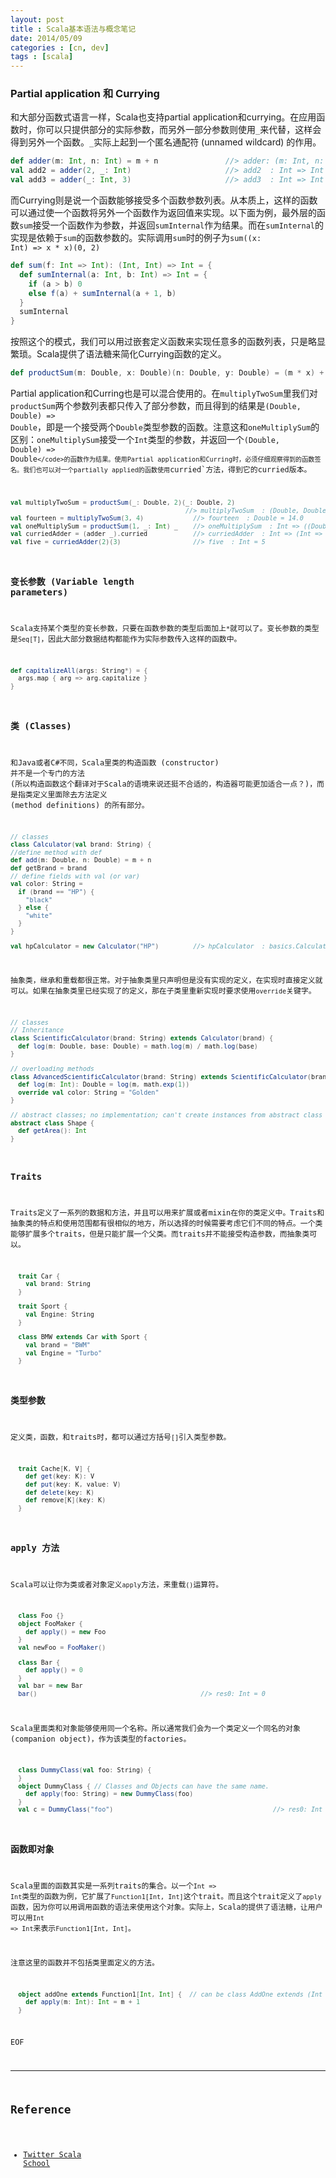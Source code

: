 ```yaml
---
layout: post
title : Scala基本语法与概念笔记
date: 2014/05/09
categories : [cn, dev]
tags : [scala]
---
```


### Partial application 和 Currying

和大部分函数式语言一样，Scala也支持partial application和currying。在应用函数时，你可以只提供部分的实际参数，而另外一部分参数则使用`_`来代替，这样会得到另外一个函数。`_`实际上起到一个匿名通配符 (unnamed wildcard) 的作用。


```scala
def adder(m: Int, n: Int) = m + n               //> adder: (m: Int, n: Int)Int
val add2 = adder(2, _: Int)                     //> add2  : Int => Int = <function1>
val add3 = adder(_: Int, 3)                     //> add3  : Int => Int = <function1>
```


而Currying则是说一个函数能够接受多个函数参数列表。从本质上，这样的函数可以通过使一个函数将另外一个函数作为返回值来实现。以下面为例，最外层的函数`sum`接受一个函数作为参数，并返回`sumInternal`作为结果。而在`sumInternal`的实现是依赖于`sum`的函数参数的。实际调用`sum`时的例子为<code>sum((x: Int) =&gt; x * x)(0, 2)</code>


```scala
def sum(f: Int => Int): (Int, Int) => Int = {
  def sumInternal(a: Int, b: Int) => Int = {
	if (a > b) 0
	else f(a) + sumInternal(a + 1, b)
  }
  sumInternal
}
```


按照这个的模式，我们可以用过嵌套定义函数来实现任意多的函数列表，只是略显繁琐。Scala提供了语法糖来简化Currying函数的定义。


```scala
def productSum(m: Double, x: Double)(n: Double, y: Double) = (m * x) + (n * y)
```


Partial application和Curring也是可以混合使用的。在`multiplyTwoSum`里我们对`productSum`两个参数列表都只传入了部分参数，而且得到的结果是<code>(Double, Double) =&gt; Double</code>，即是一个接受两个`Double`类型参数的函数。注意这和`oneMultiplySum`的区别：`oneMultiplySum`接受一个`Int`类型的参数，并返回一个<code>(Double, Double) =&gt; Double`</code>的函数作为结果。使用Partial application和Curring时，必须仔细观察得到的函数签名。我们也可以对一个partially applied的函数使用`curried`方法，得到它的curried版本。


```scala
val multiplyTwoSum = productSum(_: Double, 2)(_: Double, 2)
                                              //> multiplyTwoSum  : (Double, Double) => Double = <function2>
val fourteen = multiplyTwoSum(3, 4)             //> fourteen  : Double = 14.0
val oneMultiplySum = productSum(1, _: Int) _    //> oneMultiplySum  : Int => ((Double, Double) => Double) = <function1>
val curriedAdder = (adder _).curried            //> curriedAdder  : Int => (Int => Int) = <function1>
val five = curriedAdder(2)(3)                   //> five  : Int = 5
```


### 变长参数 (Variable length parameters)

Scala支持某个类型的变长参数，只要在函数参数的类型后面加上`*`就可以了。变长参数的类型是`Seq[T]`，因此大部分数据结构都能作为实际参数传入这样的函数中。

```scala
def capitalizeAll(args: String*) = {
  args.map { arg => arg.capitalize }
}
```

### 类 (Classes)

和Java或者C#不同，Scala里类的构造函数 (constructor) 并不是一个专门的方法 (所以构造函数这个翻译对于Scala的语境来说还挺不合适的，构造器可能更加适合一点？)，而是指类定义里面除去方法定义 (method definitions) 的所有部分。

```scala
// classes
class Calculator(val brand: String) {
//define method with def
def add(m: Double, n: Double) = m + n
def getBrand = brand
// define fields with val (or var)
val color: String =
  if (brand == "HP") {
    "black"
  } else {
    "white"
  }
}

val hpCalculator = new Calculator("HP")         //> hpCalculator  : basics.Calculator = basics$$anonfun$main$1$Calculator$1@664
```


抽象类，继承和重载都很正常。对于抽象类里只声明但是没有实现的定义，在实现时直接定义就可以。如果在抽象类里已经实现了的定义，那在子类里重新实现时要求使用`override`关键字。

```scala
// classes
// Inheritance
class ScientificCalculator(brand: String) extends Calculator(brand) {
  def log(m: Double, base: Double) = math.log(m) / math.log(base)
}

// overloading methods
class AdvancedScientificCalculator(brand: String) extends ScientificCalculator(brand) {
  def log(m: Int): Double = log(m, math.exp(1))
  override val color: String = "Golden"
}

// abstract classes; no implementation; can't create instances from abstract class
abstract class Shape {
  def getArea(): Int
}
```


### Traits

Traits定义了一系列的数据和方法，并且可以用来扩展或者mixin在你的类定义中。Traits和抽象类的特点和使用范围都有很相似的地方，所以选择的时候需要考虑它们不同的特点。一个类能够扩展多个traits，但是只能扩展一个父类。而traits并不能接受构造参数，而抽象类可以。

```scala
  trait Car {
    val brand: String
  }

  trait Sport {
    val Engine: String
  }

  class BMW extends Car with Sport {
    val brand = "BWM"
    val Engine = "Turbo"
  }
```


### 类型参数
定义类，函数，和traits时，都可以通过方括号`[]`引入类型参数。

```scala
  trait Cache[K, V] {
    def get(key: K): V
    def put(key: K, value: V)
    def delete(key: K)
    def remove[K](key: K)
  }
```


### apply 方法

Scala可以让你为类或者对象定义`apply`方法，来重载`()`运算符。

```scala
  class Foo {}
  object FooMaker {
    def apply() = new Foo
  }
  val newFoo = FooMaker()

  class Bar {
    def apply() = 0
  }
  val bar = new Bar
  bar()                                           //> res0: Int = 0
```


Scala里面类和对象能够使用同一个名称。所以通常我们会为一个类定义一个同名的对象 (companion object)，作为该类型的factories。

```scala
  class DummyClass(val foo: String) {
  }
  object DummyClass { // Classes and Objects can have the same name.
    def apply(foo: String) = new DummyClass(foo)
  }
  val c = DummyClass("foo")                                          //> res0: Int = 0
```


### 函数即对象

Scala里面的函数其实是一系列traits的集合。以一个<code>Int =&gt; Int</code>类型的函数为例，它扩展了`Function1[Int, Int]`这个trait。而且这个trait定义了`apply`函数，因为你可以用调用函数的语法来使用这个对象。实际上，Scala的提供了语法糖，让用户可以用<code>Int =&gt; Int</code>来表示`Function1[Int, Int]`。

注意这里的函数并不包括类里面定义的方法。

```scala
  object addOne extends Function1[Int, Int] {  // can be class AddOne extends (Int => Int)
    def apply(m: Int): Int = m + 1
  }
```


EOF

-------------------------------------------------

## Reference
- [Twitter Scala School](http://twitter.github.io/scala_school/)
